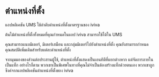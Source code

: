 # ตำแหน่งที่ตั้ง

แอปพลิเคชัน UMS ใช้ลำดับตำแหน่งที่ตั้งมาตรฐานของ iviva

ต้นไม้ตำแหน่งที่ตั้งทั้งหมดที่คุณกำหนดในแอป iviva สามารถใช้ได้ใน UMS



คุณสามารถแนบมิเตอร์, มิเตอร์เสมือน และกลุ่มมิเตอร์ไปยังตำแหน่งที่ตั้ง คุณยังสามารถกำหนดคุณสมบัติเพิ่มเติมสำหรับแต่ละตำแหน่งที่ตั้ง

จากมุมมองของส่วนต่อประสานผู้ใช้, ตำแหน่งที่ตั้งแสดงเป็นเอนทิตีที่แยกต่างหาก แต่จัดการภายในเป็นแท็ก อย่างไรก็ตาม พวกเขาเป็นพิเศษในทางที่คุณไม่จำเป็นต้องสร้างแท็กด้วยตนเอง พวกเขาถูกซิงค์จากแอปพลิเคชันตำแหน่งที่ตั้งของ iviva